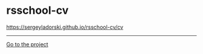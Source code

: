 # rsschool-cv
https://sergeyladorski.github.io/rsschool-cv/cv  


******
[Go to the project](https://sergeyladorski.github.io/rsschool-cv)
